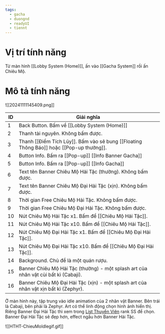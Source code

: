 ```yaml
---
tags:
  - gacha
  - duongnd
  - readyUI
  - tiennt
---
```

# Vị trí tính năng
Từ màn hình [[Lobby System (Home)]], ấn vào [[Gacha System]] rồi ấn Chiêu Mộ.

# Mô tả tính năng
![[20241111145409.png]]

| ID  | Giải nghĩa                                                                              |
| --- | --------------------------------------------------------------------------------------- |
| 1   | Back Button. Bấm về [[Lobby System (Home)]]                                                    |
| 2   | Thanh tài nguyên. Không bấm được.                                                       |
| 3   | Thanh [[Điểm Tích Lũy]]. Bấm vào sẽ bung [[Floating Thông Báo]] hoặc [[Pop-up thưởng]]. |
| 4   | Button Info. Bấm ra [[Pop-up]] [[Info Banner Gacha]]                                    |
| 5   | Button Info. Bấm ra [[Pop-up]] [[Info Gacha]]                                           |
| 6   | Text tên Banner Chiêu Mộ Hải Tặc (thường). Không bấm được.                              |
| 7   | Text tên Banner Chiêu Mộ Đại Hải Tặc (xịn). Không bấm được.                             |
| 8   | Thời gian Free Chiêu Mộ Hải Tặc. Không bấm được.                                        |
| 9   | Thời gian Free Chiêu Mộ Đại Hải Tặc. Không bấm được.                                    |
| 10  | Nút Chiêu Mộ Hải Tặc x1. Bấm để [[Chiêu Mộ Hải Tặc]].                                   |
| 11  | Nút Chiêu Mộ Hải Tặc x10. Bấm để [[Chiêu Mộ Hải Tặc]].                                  |
| 12  | Nút Chiêu Mộ Đại Hải Tặc x1. Bấm để [[Chiêu Mộ Đại Hải Tặc]].                           |
| 13  | Nút Chiêu Mộ Đại Hải Tặc x10. Bấm để [[Chiêu Mộ Đại Hải Tặc]].                          |
| 14  | Background. Chủ đề là một quán rượu.                                                    |
| 15  | Banner Chiêu Mộ Hải Tặc (thường) - một splash art của nhân vật cùi bất kì (Cabaji).     |
| 16  | Banner Chiêu Mộ Đại Hải Tặc (xịn) - một splash art của nhân vật xịn bất kì (Zephyr).    |

Ở màn hình này, tập trung vào idle animation của 2 nhân vật Banner. Bên trái là Cabaji, bên phải là Zephyr. Art có thể linh động chọn hình ảnh hiển thị. Riêng Banner Đại Hải Tặc thì xem trong [List Thuyền Viên](https://docs.google.com/spreadsheets/d/17Teha6FWCmoefyR9eu2IA52o3bB0nEBH_IW-y0poYc8/edit?gid=649350007#gid=649350007) rank SS để chọn.
Banner Đại Hải Tặc sẽ đẹp hơn, effect ngầu hơn Banner Hải Tặc.

![[HTHT-ChieuMoIdlegif.gif]]
